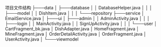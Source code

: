 项目文件结构
├───data
│   ├───database
│   │       DatabaseHelper.java
│   │
│   ├───model
│   │       DishItem.java
│   │
│   └───repository
├───service
│       EmailService.java
│
├───ui
│   ├───admin
│   │       AdminActivity.java
│   │
│   ├───login
│   │       MainActivity.java
│   │       SignUpActivity.java
│   │
│   └───user
│           CartFragment_bk.java
│           DishAdapter.java
│           HomeFragment.java
│           MineFragment.java
│           OrderDetailActivity.java
│           OrderFragment.java
│           UserActivity.java
│
└───viewmodel
